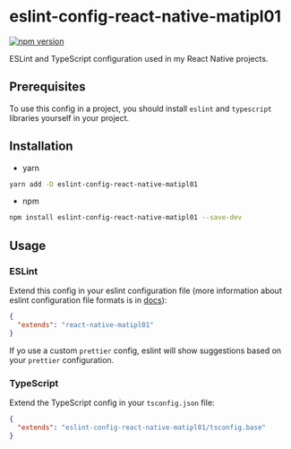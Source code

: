 # eslint-config-react-native-matipl01

[![npm version](https://badge.fury.io/js/eslint-config-react-native-matipl01.svg)](https://badge.fury.io/js/eslint-config-react-native-matipl01)

ESLint and TypeScript configuration used in my React Native projects.

## Prerequisites

To use this config in a project, you should install `eslint` and `typescript` libraries yourself in your project.

## Installation

- yarn

```sh
yarn add -D eslint-config-react-native-matipl01
```

- npm

```sh
npm install eslint-config-react-native-matipl01 --save-dev
```

## Usage

### ESLint

Extend this config in your eslint configuration file (more information about eslint configuration file formats is in [docs](https://eslint.org/docs/latest/use/configure/configuration-files#configuration-file-formats)):

```json
{
  "extends": "react-native-matipl01"
}
```

If yo use a custom `prettier` config, eslint will show suggestions based
on your `prettier` configuration.

### TypeScript

Extend the TypeScript config in your `tsconfig.json` file:

```json
{
  "extends": "eslint-config-react-native-matipl01/tsconfig.base"
}
```
